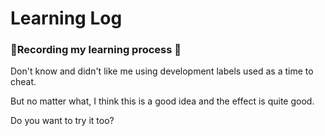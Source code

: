 # Learning Log
### 📝Recording my learning process 🎯
Don't know and didn't like me using development labels used as a time to cheat.

But no matter what, I think this is a good idea and the effect is quite good.

Do you want to try it too?

